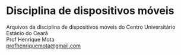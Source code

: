 # Disciplina de dispositivos móveis

Arquivos da disciplina de dispositivos móveis do Centro Universitário Estácio do Ceará  
Prof Henrique Mota  
profhenriquemota@gmail.com  
